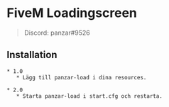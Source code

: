 # FiveM Loadingscreen
> Discord: panzar#9526

## Installation
```
* 1.0
   * Lägg till panzar-load i dina resources.
   
* 2.0
   * Starta panzar-load i start.cfg och restarta.
```
